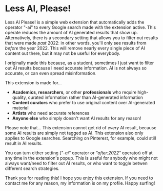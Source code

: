 <h1>Less AI, Please!</h1>

Less AI Please! is a simple web extension that automatically adds the operator "-ai" to every Google search made with the extension active. This operate reduces the amount of AI generated results that show up. Alternatively, there is a secondary setting that allows you to filter out results that were made <i>past</i> 2022: in other words, you'll only see results from <i>before</i> the year 2022. This will remove nearly every single piece of AI content out there, but it may not be useful for everybody. 

I originally made this because, as a student, sometimes I just want to filter out AI results because I need accurate information. AI is not always so accurate, or can even spread misinformation. 

This extension is made for...
- <b>Academics</b>, <b>researchers</b>, or other <b>professionals</b> who require high-quality, curated information rather than AI-generated information
- <b>Content curators</b> who prefer to use original content over AI-generated material
- <b>Artists</b> who need accurate references
- <b>Anyone else</b> who simply doesn't want AI results for any reason! 

Please note that...
This extension cannot get rid of <i>every</i> AI result, because some AI results are simply not tagged as AI. 
This extension also only applies to Google searches. Searching on Pinterest, for example, could still result in AI results. 

You can turn either setting (<i>"-ai"</i> operator or <i>"after:2022"</i> operator) off at any time in the extension's popup. This is useful for anybody who might not always want/need to filter out AI results, or who want to toggle betwen different search strategies. 

Thank you for reading this! I hope you enjoy this extension. If you need to contact me for any reason, my information is on my profile. Happy surfing! 
